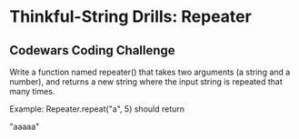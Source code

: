 # Thinkful-String Drills: Repeater

## Codewars Coding Challenge

Write a function named repeater() that takes two arguments (a string and a number), and returns a new string where the input string is repeated that many times.

Example:
Repeater.repeat("a", 5)
should return

"aaaaa"
